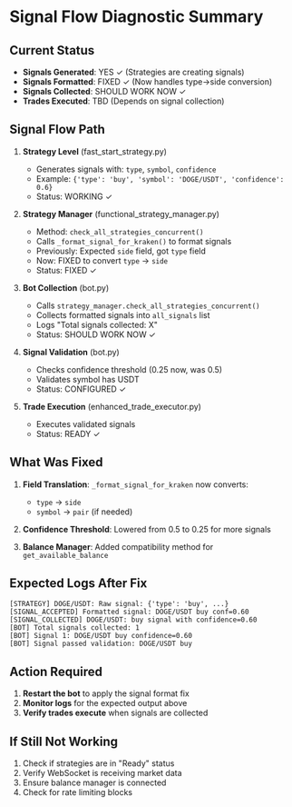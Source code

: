 # Signal Flow Diagnostic Summary

## Current Status
- **Signals Generated**: YES ✓ (Strategies are creating signals)
- **Signals Formatted**: FIXED ✓ (Now handles type→side conversion)
- **Signals Collected**: SHOULD WORK NOW ✓
- **Trades Executed**: TBD (Depends on signal collection)

## Signal Flow Path
1. **Strategy Level** (fast_start_strategy.py)
   - Generates signals with: `type`, `symbol`, `confidence`
   - Example: `{'type': 'buy', 'symbol': 'DOGE/USDT', 'confidence': 0.6}`
   - Status: WORKING ✓

2. **Strategy Manager** (functional_strategy_manager.py)
   - Method: `check_all_strategies_concurrent()`
   - Calls `_format_signal_for_kraken()` to format signals
   - Previously: Expected `side` field, got `type` field
   - Now: FIXED to convert `type` → `side`
   - Status: FIXED ✓

3. **Bot Collection** (bot.py)
   - Calls `strategy_manager.check_all_strategies_concurrent()`
   - Collects formatted signals into `all_signals` list
   - Logs "Total signals collected: X"
   - Status: SHOULD WORK NOW ✓

4. **Signal Validation** (bot.py)
   - Checks confidence threshold (0.25 now, was 0.5)
   - Validates symbol has USDT
   - Status: CONFIGURED ✓

5. **Trade Execution** (enhanced_trade_executor.py)
   - Executes validated signals
   - Status: READY ✓

## What Was Fixed
1. **Field Translation**: `_format_signal_for_kraken` now converts:
   - `type` → `side`
   - `symbol` → `pair` (if needed)

2. **Confidence Threshold**: Lowered from 0.5 to 0.25 for more signals

3. **Balance Manager**: Added compatibility method for `get_available_balance`

## Expected Logs After Fix
```
[STRATEGY] DOGE/USDT: Raw signal: {'type': 'buy', ...}
[SIGNAL_ACCEPTED] Formatted signal: DOGE/USDT buy conf=0.60
[SIGNAL_COLLECTED] DOGE/USDT: buy signal with confidence=0.60
[BOT] Total signals collected: 1
[BOT] Signal 1: DOGE/USDT buy confidence=0.60
[BOT] Signal passed validation: DOGE/USDT buy
```

## Action Required
1. **Restart the bot** to apply the signal format fix
2. **Monitor logs** for the expected output above
3. **Verify trades execute** when signals are collected

## If Still Not Working
1. Check if strategies are in "Ready" status
2. Verify WebSocket is receiving market data
3. Ensure balance manager is connected
4. Check for rate limiting blocks